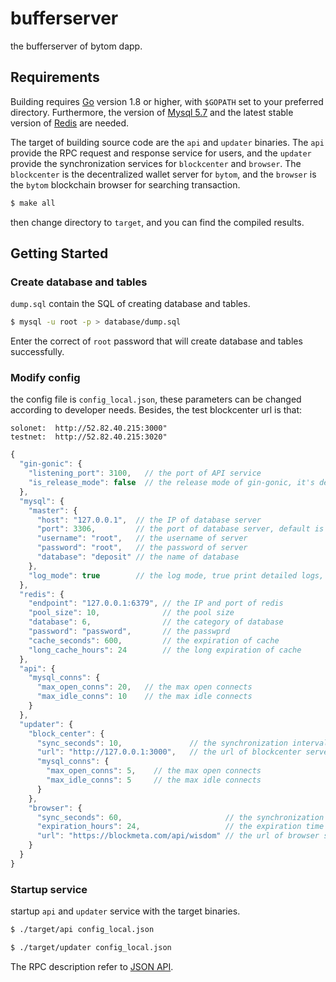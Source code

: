 # bufferserver

the bufferserver of bytom dapp.

## Requirements

Building requires [Go](https://golang.org/doc/install) version 1.8 or higher, with `$GOPATH` set to your preferred directory. Furthermore, the version of [Mysql 5.7](https://www.mysql.com/) and the latest stable version of [Redis](https://redis.io/) are needed.

The target of building source code are the `api` and `updater` binaries. The `api` provide the RPC request and response service for users, and the `updater` provide the synchronization services for `blockcenter` and `browser`. The `blockcenter` is the decentralized wallet server for `bytom`, and the `browser` is the `bytom` blockchain browser for searching transaction.

```bash
$ make all
```

then change directory to `target`, and you can find the compiled results.

## Getting Started

### Create database and tables

`dump.sql` contain the SQL of creating database and tables.

```bash
$ mysql -u root -p > database/dump.sql
```

Enter the correct of `root` password that will create database and tables successfully.

### Modify config

the config file is `config_local.json`, these parameters can be changed according to developer needs. Besides, the 
test blockcenter url is that:

```
solonet:  http://52.82.40.215:3000"
testnet:  http://52.82.40.215:3020"
```

```js
{
  "gin-gonic": {
    "listening_port": 3100,   // the port of API service
    "is_release_mode": false  // the release mode of gin-gonic, it's debug mode with false
  },
  "mysql": {
    "master": {
      "host": "127.0.0.1",  // the IP of database server
      "port": 3306,         // the port of database server, default is 3306
      "username": "root",   // the username of server 
      "password": "root",   // the password of server
      "database": "deposit" // the name of database
    },
    "log_mode": true        // the log mode, true print detailed logs, false only print error logs 
  },
  "redis": {
    "endpoint": "127.0.0.1:6379", // the IP and port of redis
    "pool_size": 10,              // the pool size
    "database": 6,                // the category of database
    "password": "password",       // the passwprd
    "cache_seconds": 600,         // the expiration of cache
    "long_cache_hours": 24        // the long expiration of cache
  },
  "api": {
    "mysql_conns": {
      "max_open_conns": 20,   // the max open connects
      "max_idle_conns": 10    // the max idle connects
    }
  },
  "updater": {
    "block_center": {
      "sync_seconds": 10,               // the synchronization interval
      "url": "http://127.0.0.1:3000",   // the url of blockcenter server
      "mysql_conns": {
        "max_open_conns": 5,    // the max open connects
        "max_idle_conns": 5     // the max idle connects
      }
    },
    "browser": {
      "sync_seconds": 60,                       // the synchronization interval
      "expiration_hours": 24,                   // the expiration time of hours
      "url": "https://blockmeta.com/api/wisdom" // the url of browser server
    }
  }
}
```

### Startup service

startup `api` and `updater` service with the target binaries.

```bash
$ ./target/api config_local.json
```

```bash
$ ./target/updater config_local.json
```

The RPC description refer to [JSON API](https://github.com/oysheng/bufferserver/wiki).